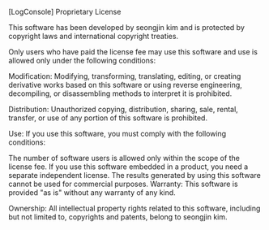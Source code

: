 [LogConsole] Proprietary License

This software has been developed by seongjin kim and is protected by copyright laws and international copyright treaties.

Only users who have paid the license fee may use this software and use is allowed only under the following conditions:

Modification: Modifying, transforming, translating, editing, or creating derivative works based on this software or using reverse engineering, decompiling, or disassembling methods to interpret it is prohibited.

Distribution: Unauthorized copying, distribution, sharing, sale, rental, transfer, or use of any portion of this software is prohibited.

Use: If you use this software, you must comply with the following conditions:

The number of software users is allowed only within the scope of the license fee.
If you use this software embedded in a product, you need a separate independent license.
The results generated by using this software cannot be used for commercial purposes.
Warranty: This software is provided "as is" without any warranty of any kind.

Ownership: All intellectual property rights related to this software, including but not limited to, copyrights and patents, belong to seongjin kim.

